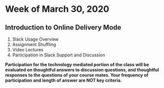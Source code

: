 # Week of March 30, 2020

## Introduction to Online Delivery Mode
1. Slack Usage Overview
2. Assignment Shuffling
3. Video Lectures
4. Participation in Slack Support and Discussion 

**Participation for the technology mediated portion of the class will be evaluated on thoughtful answers to discussion questions, and thoughtful responses to the questions of your course mates. Your frequency of participation and length of answer are NOT key criteria.** 